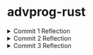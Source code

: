 # advprog-rust

<html lang="en">
<details>
<summary>Commit 1 Reflection</summary>

1. You may need to check the Rust documentation to understand what is inside the handle_connection method. Write as reflection notes in the Readme.md. Write it nicely.

What is inside the handle_connection method?
I'll start from the function signature:

```rust
fn handle_connection(mut stream: TcpStream) {
```
handle_connection takes a variable `stream` with the type `TcpStream` as an argument, which is a connection to a client. The `mut` keyword means that handle_connection can modify `stream`.

```rust
let buf_reader = BufReader::new(&mut stream);
```
Binding the `BufReader::new(&mut stream)` value to the `buf_reader` variable. `BufReader::new(&mut stream)` creates a buffered reader around `stream`.
`BufReader` is used to help improve efficiency by reading data in chunks instead of reading byte by byte. `&mut stream` is referenced to ensure that `BufReader` can still read from `TcpStream`.

```rust
let http_request: Vec<_> = buf_reader
    .lines()
    .map(|result| result.unwrap())
    .take_while(|line| !line.is_empty())
    .collect();
```
`.lines()` returns an iterator over lines from the stream. 
`.map(|result| result.unwrap())`is used because each line read is wrapped in a `Result<String, Error>`, so `.unwrap()` is used to extract the `String`, assuming it is valid.
`.take_while(|line| !line.is_empty())` keeps reading lines until an empty line (`""`) is encountered. In an HTTP request, an empty line separates the headers from the body.
`.collect()` collects the processed lines into a `Vec<String>`.

In summary, it reads the HTTP request line by line, storing the request method, URL, and headers in a `Vec<String>` in the `http_request` variable. It stops reading when it encounters an empty line, which marks the end of the request headers.

Then, the last line:
```rust
println!("Request: {:#?}", http_request);
```
`println!` prints the collected HTTP request lines in an organized format (`{:#?}`). This helps in debugging by showing the full request received from the client.
</details>

<details>
<summary>Commit 2 Reflection</summary>
<img src="commit2.png" alt="html page message"> 

2. You may need to read more regarding some of text that your program should write to the browser such “Content-Length” and others, check the chapter 20 or other resources on that. Write your own reflection of what you have learned about the new code the handle_connection.

The new code no longer just reads the request and prints it—now it also sends an HTTP response. The function now reads an HTML file (`hello.html`) and sends its contents back as the response body.

The code for reading the request is the same as before:
```rust
fn handle_connection(mut stream: TcpStream) {
    let buf_reader = BufReader::new(&mut stream);
    let http_request: Vec<_> = buf_reader
        .lines()
        .map(|result| result.unwrap())
        .take_while(|line| !line.is_empty())
        .collect();
```

```rust
let status_line = "HTTP/1.1 200 OK";
```
Defines the HTTP status line, which tells the client that the request was successful (`200 OK`).

```rust
let contents = fs::read_to_string("hello.html").unwrap();
```
Reads the file `"hello.html"` from disk. `.unwrap()` assumes the file exists and will crash the program if it doesn't.

```rust
let length = contents.len();
```
Calculates the length of the file in bytes (needed for the `Content-Length` header).

```rust
let response =
    format!("{status_line}\r\nContent-Length:
{length}\r\n\r\n{contents}");
```
Constructs the full HTTP response:
  ```
  HTTP/1.1 200 OK
  Content-Length: <file size>
  
  <file contents>
  ```
`\r\n` (carriage return + newline) separates HTTP headers properly. The extra `\r\n\r\n` marks the end of the headers before sending the body.

```rust
stream.write_all(response.as_bytes()).unwrap();
```
Converts the response into bytes and writes it to the `stream`, sending it to the client. `.unwrap()` ensures the function panics if sending fails.
</details>
<details>
<summary>Commit 3 Reflection</summary>
<img src="commit3.png" alt="404 page message"> 

3. You better do up to the refactoring one, and you need to explain in your reflection notes, how
to split between response and why the refactoring is needed. You also need to capture your
own screen shot, with your own message.

We can do splitting between responses by checking the request_line to see if it equals the request line of a GET request to the / path. If it does, the if block returns the contents of our `hello.html` file.
If the request_line does not equal the GET request to the / path, it means we’ve received some other request. 

Refactoring is needed because the initial if else clauses have a lot of repetition. They both read files and write the contents of the files to the stream. The only differences are the status line and the filename. The code can be more concise by pulling out those differences into separate if and else lines that will assign the values of the status line and the filename to variables; we can then use those variables unconditionally in the code to read the file and write the response.

This makes it easier to see the difference between the two cases, and it means we have only one place to update the code if we want to change how the file reading and response writing work. 
</details>
</html>

